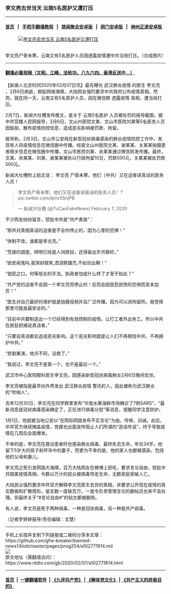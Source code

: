 ### 李文亮去世当天 云南5名医护又遭打压
------------------------

#### [首页](https://github.com/gfw-breaker/banned-news1/blob/master/README.md) &nbsp;&nbsp;|&nbsp;&nbsp; [手把手翻墙教程](https://github.com/gfw-breaker/guides/wiki) &nbsp;&nbsp;|&nbsp;&nbsp; [禁闻聚合安卓版](https://github.com/gfw-breaker/bn-android) &nbsp;&nbsp;|&nbsp;&nbsp; [网门安卓版](https://github.com/oGate2/oGate) &nbsp;&nbsp;|&nbsp;&nbsp; [神州正道安卓版](https://github.com/SzzdOgate/update) 



<div><div class="featured_image">
 <a href="https://i.ntdtv.com/assets/uploads/2020/02/567faa1545e2538745ccde7433a13424-800x450-1.jpg" target="_blank">
  <figure>
   <img alt="李文亮去世当天 云南5名医护又遭打压" src="https://i.ntdtv.com/assets/uploads/2020/02/567faa1545e2538745ccde7433a13424-800x450-1-800x450.jpg"/>
  </figure><br/>
 </a>
 <span class="caption">
  李文亮尸骨未寒，云南又有5名医护人员因透露疫情遭中共当局打压。（合成图片）
 </span>
</div>
</div><hr/>

#### [翻墙必看视频（文昭、江峰、法轮功、八九六四、香港反送中...）](https://github.com/gfw-breaker/banned-news1/blob/master/pages/link3.md)

<div><div class="post_content" itemprop="articleBody">
 <p>
  【新唐人北京时间2020年02月07日讯】最先曝光
  <ok href="https://www.ntdtv.com/gb/442749.htm">
   武汉肺炎疫情
  </ok>
  的医生
  <ok href="https://www.ntdtv.com/gb/李文亮.htm">
   李文亮
  </ok>
  ，2月6日病逝，掀起网络海啸，大陆网友强烈要求中共政府公布疫情真相。然而，就在同一天，云南又有5名医护人员，因在微信群
  <ok href="https://www.ntdtv.com/gb/透露疫情.htm">
   透露疫情
  </ok>
  真相，遭当局打压。
 </p>
 <p>
  2月7日，新闻大吐槽发布推文，是关于
  <ok href="https://www.ntdtv.com/gb/云南5名医护.htm">
   云南5名医护
  </ok>
  人员被处罚的报导截图。据中共官媒人民网报导，2月6日，文山州医院文某、文山市医院刘某等5名医务人员因偷拍、散布疫情防控信息，造成恶劣影响被罚款、拘留。
 </p>
 <p>
  报导称，2月3日，文山市公安局在新型冠状病毒感染的肺炎疫情防控工作中，发现有人将疫情信息在微信圈中传播。经查文山州医院文某、谢某某、关某某拍摄患者相关信息在微信圈中传播，文山市医院刘某、余某某通过微信转发传播。最终，文某、余某某、刘某、谢某某被处以行政拘留10日，罚款500元，关某某被处罚款500元。
 </p>
 <p>
  新闻大吐槽附上贴文说：
  <ok href="https://www.ntdtv.com/gb/李文亮.htm">
   李文亮
  </ok>
  尸骨未寒，他们（中共）又在迫害讲真话的医务人员！
 </p>
 <blockquote class="twitter-tweet">
  <p dir="ltr" lang="zh">
   李文亮尸骨未寒，他们又在迫害讲真话的医务人员！?
   <ok href="https://t.co/Ipnv5SnjPB">
    pic.twitter.com/Ipnv5SnjPB
   </ok>
  </p>
  <p>
   — 新闻大吐槽 (@TuCaoFakeNews)
   <ok href="https://twitter.com/TuCaoFakeNews/status/1225618682388156416?ref_src=twsrc%5Etfw">
    February 7, 2020
   </ok>
  </p>
 </blockquote>
 <p>
  <script async="" charset="utf-8" src="https://platform.twitter.com/widgets.js">
  </script>
 </p>
 <p>
 </p>
 <p>
  不少网友纷纷留言，怒批中共是“共产禽兽”：
 </p>
 <p>
  “邪共对真相真话的迫害是不会你停止的，因为心里的恐惧！”
 </p>
 <p>
  “体制不改，谁都是李文亮。”
 </p>
 <p>
  “荒唐的国度，明明已经是人间炼狱，还得装出岁月静好。”
 </p>
 <p>
  “欲悲闻鬼叫,我哭豺狼笑,洒泪祭雄杰,不如剑出鞘！”
 </p>
 <p>
  “钳民之口，何等低劣的手法。执政者怕成什么样了才至于如此？”
 </p>
 <p>
  “共产党的迫害不会因一个李文亮而停止的！反而会因民怨民愤的恐惧而变本加厉！”
 </p>
 <p>
  “医生对自己最好的保护就是拍摄视频并且广泛传播。因为可以进拘留所。我觉得那里可能是最安全的。”
 </p>
 <p>
  “目前中共要制造出一个已经得到有效控制的疫情，让打工者外出务工。所以中共在疯狂抓捕说真话者。”
 </p>
 <p>
  “只要说真话都会造成恶劣影响。这个恶劣影响就是让人们不再相信中共，不再拥护中共。”
 </p>
 <p>
  “悲剧重演，地点不同，没救了。”
 </p>
 <p>
  “我说过，李文亮不是第一个，也不是最后一个。”
 </p>
 <p>
  武汉市中心医院眼科医生李文亮，因感染新型冠状病毒肺炎2月6日晚间去世。
 </p>
 <p>
  李文亮被指是最早向外界发出
  <ok href="https://www.ntdtv.com/gb/442749.htm">
   武汉肺炎疫情
  </ok>
  警讯的人，因此被称为武汉肺炎的“吹哨人”。
 </p>
 <p>
  去年12月30日，李文亮在同学群里发布“华南水果海鲜市场确诊了7例SARS”、“最新消息是冠状病毒感染确定了，正在进行病毒分型”等消息，提醒同学注意防护。
 </p>
 <p>
  1月1日，他就被当地公安以“在网际网路发布不实言论”为由，传唤、训诫。此后，中共官方继续掩盖疫情，党媒也出面宣传阻止人们所谓的“造谣传谣”，终于导致疫情在几周后全面爆发。
 </p>
 <p>
  不幸的是，李文亮在救治患者时也感染肺炎病毒，最终失去生命，年仅34岁。他留下5岁大的孩子和怀孕中的妻子，而更为不幸的是，他的家人也都被感染，包括他的父母和妻儿。
 </p>
 <p>
  李文亮之死引发网路大海啸，百万大陆网友在微博上怒吼，要求言论自由，怒批中共隐匿疫情真相，令数以万计的民众被病毒夺走生命、无数家庭家破人亡。
 </p>
 <p>
  大陆民众强烈要求中共官方解释李文亮医生去世的真相，并要求公开现在疫情的真实数据和扩散情形。留言数一度破百万，一度令负责管理言论的删帖员也来不及处理。但最终关于“#言论自由#”的贴文都被删除。
 </p>
 <p>
  有人说，李文亮是死于两种病毒，一种是冠状病毒，另一种是共产病毒。
 </p>
 <p>
  （记者罗婷婷报导/责任编辑：文慧）
 </p>
 <div class="single_ad">
 </div>
</div>
</div>
<hr/>
手机上长按并复制下列链接或二维码分享本文章：<br/>
https://github.com/gfw-breaker/banned-news1/blob/master/pages/prog204/a102771614.md <br/>
<a href='https://github.com/gfw-breaker/banned-news1/blob/master/pages/prog204/a102771614.md'><img src='https://github.com/gfw-breaker/banned-news1/blob/master/pages/prog204/a102771614.md.png'/></a> <br/>
原文地址（需翻墙访问）：https://www.ntdtv.com/gb/2020/02/07/a102771614.html


------------------------
#### [首页](https://github.com/gfw-breaker/banned-news1/blob/master/README.md) &nbsp;|&nbsp; [一键翻墙软件](https://github.com/gfw-breaker/nogfw/blob/master/README.md) &nbsp;| [《九评共产党》](https://github.com/gfw-breaker/9ping.md/blob/master/README.md#九评之一评共产党是什么) | [《解体党文化》](https://github.com/gfw-breaker/jtdwh.md/blob/master/README.md) | [《共产主义的终极目的》](https://github.com/gfw-breaker/gczydzjmd.md/blob/master/README.md)


<img src='http://gfw-breaker.win/banned-news/pages/prog204/a102771614.md' width='0px' height='0px'/>